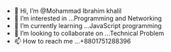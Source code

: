 - 👋 Hi, I’m @Mohammad Ibrahim khalil
- 👀 I’m interested in ...Programming and Networking
- 🌱 I’m currently learning ...JavaScript programming
- 💞️ I’m looking to collaborate on ...Technical Problem
- 📫 How to reach me ...+8801751288396

<!---
ibrahim99678/ibrahim99678 is a ✨ special ✨ repository because its `README.md` (this file) appears on your GitHub profile.
You can click the Preview link to take a look at your changes.
--->
